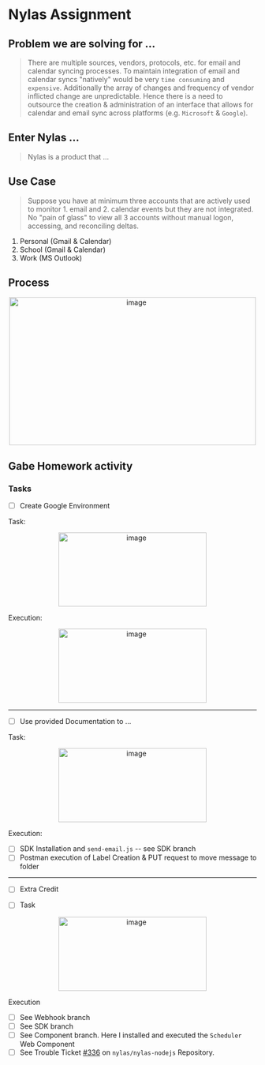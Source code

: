 # Nylas Assignment

## Problem we are solving for ... 

> There are multiple sources, vendors, protocols, etc. for email and calendar syncing processes. To maintain integration of email and calendar syncs "natively" would be very `time consuming` and `expensive`. Additionally the array of changes and frequency of vendor inflicted change are unpredictable. Hence there is a need to outsource the creation & administration of an interface that allows for calendar and email sync across platforms (e.g. `Microsoft` & `Google`). 

## Enter Nylas ...

> Nylas is a product that ...

## Use Case 

> Suppose you have at minimum three accounts that are actively used to monitor 1. email and 2. calendar events but they are not integrated. No "pain of glass" to view all 3 accounts without manual logon, accessing, and reconciling deltas. 

1. Personal (Gmail & Calendar) 
2. School (Gmail & Calendar) 
3. Work (MS Outlook)

## Process 

<p align="center">
    <img width="500" height="300" alt="image" src="https://user-images.githubusercontent.com/8760590/161436045-b3129a5b-ea2d-476b-b812-28aff1423bf3.png">
</p>

## Gabe Homework activity

### Tasks
- [ ] Create Google Environment

Task: 
<p align="center">
    <img width="300" height="150" alt="image" src="https://user-images.githubusercontent.com/8760590/161571797-48aed6c9-abbc-456e-ba2b-4bdbf3efb323.png">
</p>

Execution: 
<p align="center">
    <img width="300" height="150" alt="image" src="https://user-images.githubusercontent.com/8760590/161572336-1ed834f8-f426-45f4-8be3-cd436b96acf2.png">
</p>

<hr>

- [ ] Use provided Documentation to ...

Task: 
<p align="center">
    <img width="300" height="150" alt="image" src="https://user-images.githubusercontent.com/8760590/161572673-e430ae98-3fbf-470c-86a9-5d917a81f364.png">
</p>

Execution: 
- [ ] SDK Installation and `send-email.js` -- see SDK branch
- [ ] Postman execution of Label Creation & PUT request to move message to folder

<hr>

- [ ] Extra Credit 

- [ ] Task 

<p align="center">
    <img width="300" height="150" alt="image" src="https://user-images.githubusercontent.com/8760590/161579515-5564292c-bdd6-4756-9f14-5a8d51501d25.png">
</p>

Execution 
- [ ] See Webhook branch
- [ ] See SDK branch
- [ ] See Component branch. Here I installed and executed the `Scheduler` Web Component
- [ ] See Trouble Ticket [#336](https://github.com/nylas/nylas-nodejs/issues/336) on `nylas/nylas-nodejs` Repository.